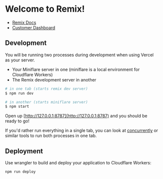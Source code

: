 # Welcome to Remix!

- [Remix Docs](https://docs.remix.run)
- [Customer Dashboard](https://remix.run/dashboard)

## Development

You will be running two processes during development when using Vercel as your server.

- Your Miniflare server in one (miniflare is a local environment for Cloudflare Workers)
- The Remix development server in another

```sh
# in one tab (starts remix dev server)
$ npm run dev

# in another (starts miniflare server)
$ npm start
```

Open up [http://127.0.0.1:8787](http://127.0.0.1:8787) and you should be ready to go!

If you'd rather run everything in a single tab, you can look at [concurrently](https://npm.im/concurrently) or similar tools to run both processes in one tab.

## Deployment

Use wrangler to build and deploy your application to Cloudflare Workers:

```sh
npm run deploy
```
